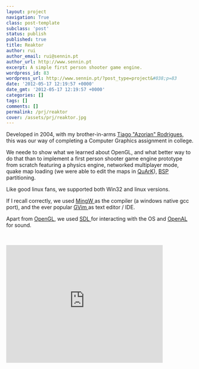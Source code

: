```yaml
---
layout: project
navigation: True
class: post-template
subclass: 'post'
status: publish
published: true
title: Reaktor
author: rui
author_email: rui@sennin.pt
author_url: http://www.sennin.pt
excerpt: A simple first person shooter game engine.
wordpress_id: 83
wordpress_url: http://www.sennin.pt/?post_type=project&#038;p=83
date: '2012-05-17 12:19:57 +0000'
date_gmt: '2012-05-17 12:19:57 +0000'
categories: []
tags: []
comments: []
permalink: /prj/reaktor
cover: /assets/prj/reaktor.jpg
---
```

<p>Developed in 2004, with my brother-in-arms <a href="http://azorian.pt.vu/">Tiago "Azorian" Rodrigues</a>, this was our way of completing a Computer Graphics assignment in college.</p>
<p>We neede to show what we learned about OpenGL, and what better way to do that than to implement a first person shooter game engine prototype from scratch featuring a physics engine, networked multiplayer mode, quake map loading (we were able to edit the maps in <a href="http://quark.sourceforge.net/">QuArK</a>), <a href="http://en.wikipedia.org/wiki/Binary_space_partitioning">BSP </a>partitioning.</p>
<p>Like good linux fans, we supported both Win32 and linux versions.</p>
<p>If I recall correctly, we used <a href="http://www.mingw.org/">MingW </a>as the compiler (a windows native gcc port), and the ever popular&nbsp;<a href="http://www.gvim.org">GVim </a>as text editor / IDE.</p>
<p>Apart from <a href="http://www.opengl.org/">OpenGL</a>, we used <a href="http://www.libsdl.org/">SDL </a>for interacting with the OS and <a href="http://connect.creativelabs.com/openal/default.aspx">OpenAL </a>for sound.</p>
<p>&nbsp;</p>
<p><iframe src="http://www.youtube.com/embed/7boIboIEpXY" frameborder="0" width="420" height="315"></iframe><br />
